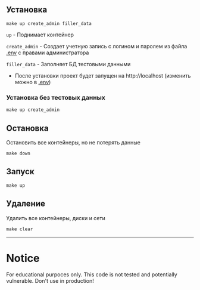 ## Установка

```shell
make up create_admin filler_data
```
```up``` - Поднимает контейнер

```create_admin``` - Создает учетную запись с логином и паролем из файла [.env](.env) с правами администратора

```filler_data``` - Заполняет БД тестовыми данными

* После установки проект будет запущен на http://localhost (изменить можно в [.env](.env))

### Установка без тестовых данных

```shell
make up create_admin
```

## Остановка
Остановить все контейнеры, но не потерять данные
```shell
make down
```

## Запуск
```shell
make up
```

## Удаление
Удалить все контейнеры, диски и сети
```shell
make clear
```

___
# Notice
For educational purpoces only. This code is not tested and potentially vulnerable. Don't use in production!
